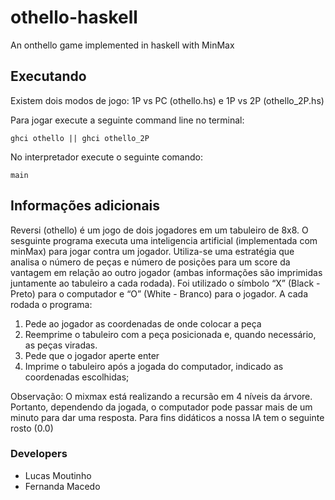 # othello-haskell
An onthello game implemented in haskell with MinMax

## Executando
Existem dois modos de jogo: 1P vs PC (othello.hs) e 1P vs 2P (othello_2P.hs)

Para jogar execute a seguinte command line no terminal:
```
ghci othello || ghci othello_2P
```

No interpretador execute o seguinte comando:
```
main
```

## Informações adicionais

Reversi (othello) é um jogo de dois jogadores em um tabuleiro de 8x8. O sesguinte programa executa uma inteligencia artificial (implementada com minMax) para jogar contra um jogador. Utiliza-se uma estratégia que analisa o número de peças e número de posições para um score da vantagem em relação ao outro jogador (ambas informações são imprimidas juntamente ao tabuleiro a cada rodada). Foi utilizado o símbolo “X” (Black - Preto) para o computador e “O” (White - Branco) para o jogador.
A cada rodada o programa:
1. Pede ao jogador as coordenadas de onde colocar a peça
2. Reemprime o tabuleiro com a peça posicionada e, quando necessário, as peças viradas.
3. Pede que o jogador aperte enter
4. Imprime o tabuleiro após a jogada do computador, indicado as coordenadas escolhidas;

Observação: O mixmax está realizando a recursão em 4 níveis da árvore. Portanto, dependendo da jogada, o computador pode passar mais de um minuto para dar uma resposta. Para fins didáticos a nossa IA tem o seguinte rosto (0.0)

### Developers
- Lucas Moutinho
- Fernanda Macedo